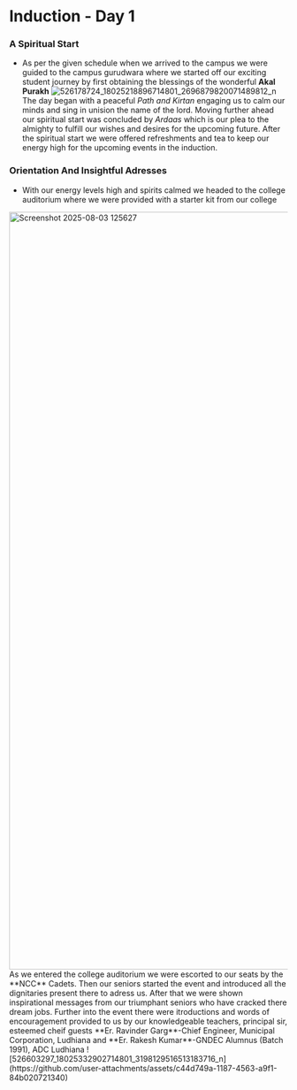 # Induction - Day 1
### A Spiritual Start
- As per the given schedule when we arrived to the campus we were guided to the campus gurudwara where we started off our exciting student journey by first obtaining the blessings of the wonderful **Akal Purakh**
 ![526178724_18025218896714801_2696879820071489812_n](https://github.com/user-attachments/assets/e5dccc62-d9b7-4c59-80d6-d8ede068406c)
The day began with a peaceful *Path and Kirtan* engaging us to calm our minds and sing in unision the name of the lord. Moving further ahead our spiritual start was concluded by *Ardaas* which is our plea to the almighty to fulfill our wishes and desires for the upcoming future.
After the spiritual start we were offered refreshments and tea to keep our energy high for the upcoming events in the induction.
### Orientation And Insightful Adresses
- With our energy levels high and spirits calmed we headed to the college auditorium where we were provided with a starter kit from our college
<img width="1672" height="1370" alt="Screenshot 2025-08-03 125627" src="https://github.com/user-attachments/assets/943e9764-d190-41e6-8416-694e02cc43a2" />
As we entered the college auditorium we were escorted to our seats by the **NCC** Cadets. Then our seniors started the event and introduced all the dignitaries present there to adress us. After that we were shown inspirational messages from our triumphant seniors who have cracked there dream jobs. Further into the event there were itroductions and words of encouragement provided to us by our knowledgeable teachers, principal sir, esteemed cheif guests **Er. Ravinder Garg**-Chief Engineer, Municipal Corporation, Ludhiana and **Er. Rakesh Kumar**-GNDEC Alumnus (Batch 1991), ADC Ludhiana
![526603297_18025332902714801_3198129516513183716_n](https://github.com/user-attachments/assets/c44d749a-1187-4563-a9f1-84b020721340)
